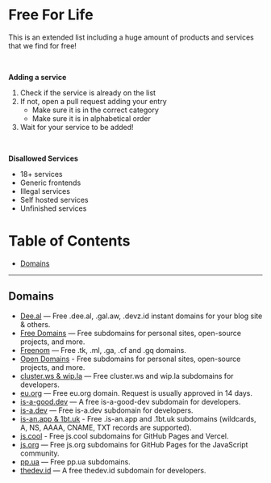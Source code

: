 # Free For Life

This is an extended list including a huge amount of products and services that we find for free!

<br>

**Adding a service**

1. Check if the service is already on the list
2. If not, open a pull request adding your entry
    - Make sure it is in the correct category
    - Make sure it is in alphabetical order
3. Wait for your service to be added!

<br>

**Disallowed Services**

- 18+ services
- Generic frontends
- Illegal services
- Self hosted services
- Unfinished services

# Table of Contents

  - [Domains](#domains)

---

## Domains

  - [Dee.al](https://domain.dee.al) — Free .dee.al, .gal.aw, .devz.id instant domains for your blog site & others.
  - [Free Domains](https://freesubdomains.org) — Free subdomains for personal sites, open-source projects, and more.
  - [Freenom](https://freenom.com) — Free .tk, .ml, .ga, .cf and .gq domains.
  - [Open Domains](https://open-domains.net) - Free subdomains for personal sites, open-source projects, and more.
  - [cluster.ws & wip.la](https://github.com/Olivr/free-domain) — Free cluster.ws and wip.la subdomains for developers.
  - [eu.org](https://nic.eu.org) — Free eu.org domain. Request is usually approved in 14 days.
  - [is-a-good.dev](https://is-a-good.dev) — A free is-a-good-dev subdomain for developers.
  - [is-a.dev](https://www.is-a.dev) — Free is-a.dev subdomain for developers.
  - [is-an.app & 1bt.uk](https://github.com/tarampampam/free-domains) - Free .is-an.app and .1bt.uk subdomains (wildcards, A, NS, AAAA, CNAME, TXT records are supported).
  - [js.cool](https://github.com/willin/js.cool) - Free js.cool subdomains for GitHub Pages and Vercel.
  - [js.org](https://js.org) — Free js.org subdomains for GitHub Pages for the JavaScript community.
  - [pp.ua](https://nic.ua) — Free pp.ua subdomains.
  - [thedev.id](https://thedev.id) — A free thedev.id subdomain for developers.
